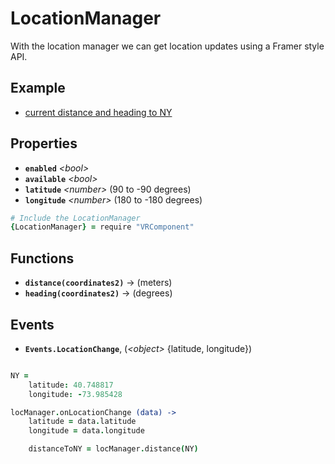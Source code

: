 # LocationManager

With the location manager we can get location updates using a Framer style API.

## Example

- [current distance and heading to NY](http://share.framerjs.com/hv9aj1uy1gfa/)

## Properties

- **`enabled`** *\<bool>*
- **`available`** *\<bool>*
- **`latitude`** *\<number>* (90 to -90 degrees)
- **`longitude`** *\<number>* (180 to -180 degrees)

```coffee
# Include the LocationManager
{LocationManager} = require "VRComponent"
```

## Functions

- **`distance(coordinates2)`** -> <number> (meters)
- **`heading(coordinates2)`** -> <number> (degrees)

## Events

- **`Events.LocationChange`**, (*\<object>* {latitude, longitude})

```coffee

NY =
	latitude: 40.748817
	longitude: -73.985428

locManager.onLocationChange (data) ->
	latitude = data.latitude
	longitude = data.longitude

	distanceToNY = locManager.distance(NY)
```
